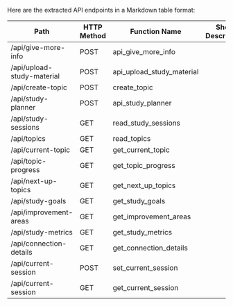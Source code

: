 Here are the extracted API endpoints in a Markdown table format:

| Path                        | HTTP Method | Function Name           | Short Description | Auth Required |
|-----------------------------|-------------|-------------------------|-------------------|---------------|
| /api/give-more-info         | POST        | api_give_more_info      |                   |               |
| /api/upload-study-material   | POST        | api_upload_study_material|                   |               |
| /api/create-topic           | POST        | create_topic            |                   |               |
| /api/study-planner          | POST        | api_study_planner       |                   |               |
| /api/study-sessions         | GET         | read_study_sessions     |                   |               |
| /api/topics                 | GET         | read_topics             |                   |               |
| /api/current-topic          | GET         | get_current_topic       |                   |               |
| /api/topic-progress         | GET         | get_topic_progress      |                   |               |
| /api/next-up-topics        | GET         | get_next_up_topics      |                   |               |
| /api/study-goals           | GET         | get_study_goals         |                   |               |
| /api/improvement-areas      | GET         | get_improvement_areas    |                   |               |
| /api/study-metrics         | GET         | get_study_metrics       |                   |               |
| /api/connection-details     | GET         | get_connection_details   |                   |               |
| /api/current-session        | POST        | set_current_session      |                   |               |
| /api/current-session        | GET         | get_current_session      |                   |               |